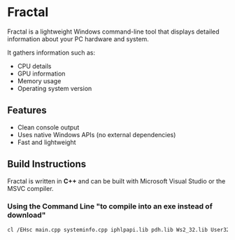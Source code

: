 # Fractal

Fractal is a lightweight Windows command-line tool that displays detailed information about your PC hardware and system.  

It gathers information such as:
- CPU details  
- GPU information  
- Memory usage 
- Operating system version  

## Features
- Clean console output  
- Uses native Windows APIs (no external dependencies)  
- Fast and lightweight  

## Build Instructions
Fractal is written in **C++** and can be built with Microsoft Visual Studio or the MSVC compiler.

### Using the Command Line "to compile into an exe instead of download"
```sh
cl /EHsc main.cpp systeminfo.cpp iphlpapi.lib pdh.lib Ws2_32.lib User32.lib /FeFractal.exe